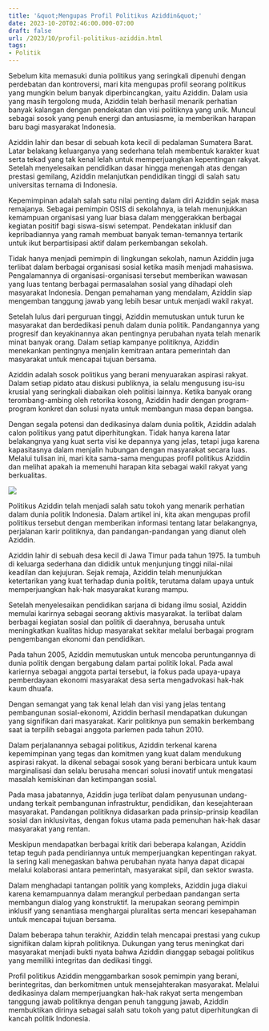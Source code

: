 ```yaml
---
title: '&quot;Mengupas Profil Politikus Aziddin&quot;'
date: 2023-10-20T02:46:00.000-07:00
draft: false
url: /2023/10/profil-politikus-aziddin.html
tags: 
- Politik
---
```


  

Sebelum kita memasuki dunia politikus yang seringkali dipenuhi dengan perdebatan dan kontroversi, mari kita mengupas profil seorang politikus yang mungkin belum banyak diperbincangkan, yaitu Aziddin. Dalam usia yang masih tergolong muda, Aziddin telah berhasil menarik perhatian banyak kalangan dengan pendekatan dan visi politiknya yang unik. Muncul sebagai sosok yang penuh energi dan antusiasme, ia memberikan harapan baru bagi masyarakat Indonesia.

  

Aziddin lahir dan besar di sebuah kota kecil di pedalaman Sumatera Barat. Latar belakang keluarganya yang sederhana telah membentuk karakter kuat serta tekad yang tak kenal lelah untuk memperjuangkan kepentingan rakyat. Setelah menyelesaikan pendidikan dasar hingga menengah atas dengan prestasi gemilang, Aziddin melanjutkan pendidikan tinggi di salah satu universitas ternama di Indonesia.

  

Kepemimpinan adalah salah satu nilai penting dalam diri Aziddin sejak masa remajanya. Sebagai pemimpin OSIS di sekolahnya, ia telah menunjukkan kemampuan organisasi yang luar biasa dalam menggerakkan berbagai kegiatan positif bagi siswa-siswi setempat. Pendekatan inklusif dan kepribadiannya yang ramah membuat banyak teman-temannya tertarik untuk ikut berpartisipasi aktif dalam perkembangan sekolah.

  

Tidak hanya menjadi pemimpin di lingkungan sekolah, namun Aziddin juga terlibat dalam berbagai organisasi sosial ketika masih menjadi mahasiswa. Pengalamannya di organisasi-organisasi tersebut memberikan wawasan yang luas tentang berbagai permasalahan sosial yang dihadapi oleh masyarakat Indonesia. Dengan pemahaman yang mendalam, Aziddin siap mengemban tanggung jawab yang lebih besar untuk menjadi wakil rakyat.

  

Setelah lulus dari perguruan tinggi, Aziddin memutuskan untuk turun ke masyarakat dan berdedikasi penuh dalam dunia politik. Pandangannya yang progresif dan keyakinannya akan pentingnya perubahan nyata telah menarik minat banyak orang. Dalam setiap kampanye politiknya, Aziddin menekankan pentingnya menjalin kemitraan antara pemerintah dan masyarakat untuk mencapai tujuan bersama.

  

Aziddin adalah sosok politikus yang berani menyuarakan aspirasi rakyat. Dalam setiap pidato atau diskusi publiknya, ia selalu mengusung isu-isu krusial yang seringkali diabaikan oleh politisi lainnya. Ketika banyak orang terombang-ambing oleh retorika kosong, Aziddin hadir dengan program-program konkret dan solusi nyata untuk membangun masa depan bangsa.

  

Dengan segala potensi dan dedikasinya dalam dunia politik, Aziddin adalah calon politikus yang patut diperhitungkan. Tidak hanya karena latar belakangnya yang kuat serta visi ke depannya yang jelas, tetapi juga karena kapasitasnya dalam menjalin hubungan dengan masyarakat secara luas. Melalui tulisan ini, mari kita sama-sama mengupas profil politikus Aziddin dan melihat apakah ia memenuhi harapan kita sebagai wakil rakyat yang berkualitas.

  

![](https://www.vajma.info/cikkkepek/2021/08/11/kulfold_Ujabb-vadat-emeltek-az-elitelt-0_nagy.jpg)

  

Politikus Aziddin telah menjadi salah satu tokoh yang menarik perhatian dalam dunia politik Indonesia. Dalam artikel ini, kita akan mengupas profil politikus tersebut dengan memberikan informasi tentang latar belakangnya, perjalanan karir politiknya, dan pandangan-pandangan yang dianut oleh Aziddin.

  

Aziddin lahir di sebuah desa kecil di Jawa Timur pada tahun 1975. Ia tumbuh di keluarga sederhana dan dididik untuk menjunjung tinggi nilai-nilai keadilan dan kejujuran. Sejak remaja, Aziddin telah menunjukkan ketertarikan yang kuat terhadap dunia politik, terutama dalam upaya untuk memperjuangkan hak-hak masyarakat kurang mampu.

  

Setelah menyelesaikan pendidikan sarjana di bidang ilmu sosial, Aziddin memulai karirnya sebagai seorang aktivis masyarakat. Ia terlibat dalam berbagai kegiatan sosial dan politik di daerahnya, berusaha untuk meningkatkan kualitas hidup masyarakat sekitar melalui berbagai program pengembangan ekonomi dan pendidikan.

  

Pada tahun 2005, Aziddin memutuskan untuk mencoba peruntungannya di dunia politik dengan bergabung dalam partai politik lokal. Pada awal kariernya sebagai anggota partai tersebut, ia fokus pada upaya-upaya pemberdayaan ekonomi masyarakat desa serta mengadvokasi hak-hak kaum dhuafa.

  

Dengan semangat yang tak kenal lelah dan visi yang jelas tentang pembangunan sosial-ekonomi, Aziddin berhasil mendapatkan dukungan yang signifikan dari masyarakat. Karir politiknya pun semakin berkembang saat ia terpilih sebagai anggota parlemen pada tahun 2010.

  

Dalam perjalanannya sebagai politikus, Aziddin terkenal karena kepemimpinan yang tegas dan komitmen yang kuat dalam mendukung aspirasi rakyat. Ia dikenal sebagai sosok yang berani berbicara untuk kaum marginalisasi dan selalu berusaha mencari solusi inovatif untuk mengatasi masalah kemiskinan dan ketimpangan sosial.

  

Pada masa jabatannya, Aziddin juga terlibat dalam penyusunan undang-undang terkait pembangunan infrastruktur, pendidikan, dan kesejahteraan masyarakat. Pandangan politiknya didasarkan pada prinsip-prinsip keadilan sosial dan inklusivitas, dengan fokus utama pada pemenuhan hak-hak dasar masyarakat yang rentan.

  

Meskipun mendapatkan berbagai kritik dari beberapa kalangan, Aziddin tetap teguh pada pendiriannya untuk memperjuangkan kepentingan rakyat. Ia sering kali menegaskan bahwa perubahan nyata hanya dapat dicapai melalui kolaborasi antara pemerintah, masyarakat sipil, dan sektor swasta.

  

Dalam menghadapi tantangan politik yang kompleks, Aziddin juga diakui karena kemampuannya dalam merangkul perbedaan pandangan serta membangun dialog yang konstruktif. Ia merupakan seorang pemimpin inklusif yang senantiasa menghargai pluralitas serta mencari kesepahaman untuk mencapai tujuan bersama.

  

Dalam beberapa tahun terakhir, Aziddin telah mencapai prestasi yang cukup signifikan dalam kiprah politiknya. Dukungan yang terus meningkat dari masyarakat menjadi bukti nyata bahwa Aziddin dianggap sebagai politikus yang memiliki integritas dan dedikasi tinggi.

  

Profil politikus Aziddin menggambarkan sosok pemimpin yang berani, berintegritas, dan berkomitmen untuk mensejahterakan masyarakat. Melalui dedikasinya dalam memperjuangkan hak-hak rakyat serta mengemban tanggung jawab politiknya dengan penuh tanggung jawab, Aziddin membuktikan dirinya sebagai salah satu tokoh yang patut diperhitungkan di kancah politik Indonesia.